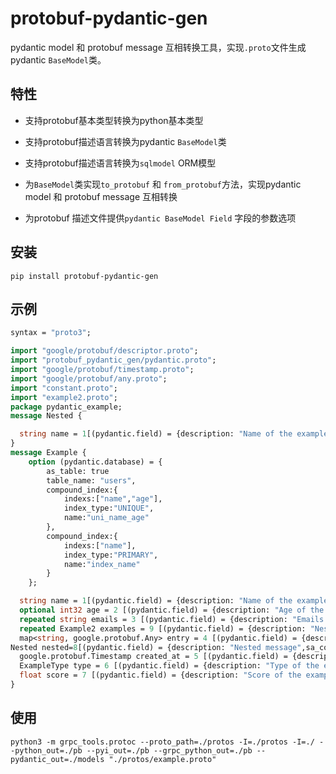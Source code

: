 # protobuf-pydantic-gen

pydantic model 和 protobuf message 互相转换工具，实现`.proto`文件生成pydantic `BaseModel`类。

## 特性

- 支持protobuf基本类型转换为python基本类型

- 支持protobuf描述语言转换为pydantic `BaseModel`类

- 支持protobuf描述语言转换为`sqlmodel` ORM模型

- 为`BaseModel`类实现`to_protobuf` 和 `from_protobuf`方法，实现pydantic model 和 protobuf message 互相转换

- 为protobuf 描述文件提供`pydantic BaseModel Field` 字段的参数选项

## 安装

```shell
pip install protobuf-pydantic-gen
```
## 示例
```protobuf
syntax = "proto3";

import "google/protobuf/descriptor.proto";
import "protobuf_pydantic_gen/pydantic.proto";
import "google/protobuf/timestamp.proto";
import "google/protobuf/any.proto";
import "constant.proto";
import "example2.proto";
package pydantic_example;
message Nested {

  string name = 1[(pydantic.field) = {description: "Name of the example",example: "'ohn Doe",alias: "full_name",default: "John Doe",max_length:128,primary_key:true}];
}
message Example {
    option (pydantic.database) = { 
        as_table: true
        table_name: "users",
        compound_index:{
            indexs:["name","age"],
            index_type:"UNIQUE",
            name:"uni_name_age"
        },
        compound_index:{
            indexs:["name"],
            index_type:"PRIMARY",
            name:"index_name"
        }
    };

  string name = 1[(pydantic.field) = {description: "Name of the example",alias: "full_name",default: "John Doe",max_length:128,primary_key:true}];
  optional int32 age = 2 [(pydantic.field) = {description: "Age of the example",alias: "years",default: "30"}];
  repeated string emails = 3 [(pydantic.field) = {description: "Emails of the example",default:'["example@example.com","example2@example.com"]'}]; // 注意这里的default值是一个字符串格式，使用单引号，表示一个json数组
  repeated Example2 examples = 9 [(pydantic.field) = {description: "Nested message",sa_column_type:"JSON"}];
  map<string, google.protobuf.Any> entry = 4 [(pydantic.field) = {description: "Properties of the example",default:"{}"}];
Nested nested=8[(pydantic.field) = {description: "Nested message",sa_column_type:"JSON"}];
  google.protobuf.Timestamp created_at = 5 [(pydantic.field) = {description: "Creation date of the example",default: "datetime.datetime.now()",required: true}];
  ExampleType type = 6 [(pydantic.field) = {description: "Type of the example",default: "ExampleType.TYPE1",sa_column_type:"Enum[ExampleType]"}];
  float score = 7 [(pydantic.field) = {description: "Score of the example",default: "0.0",gt: 0.0,le: 100.0,field_type: "Integer"}];
}


```
## 使用
    
```shell
python3 -m grpc_tools.protoc --proto_path=./protos -I=./protos -I=./ --python_out=./pb --pyi_out=./pb --grpc_python_out=./pb --pydantic_out=./models "./protos/example.proto"
```



